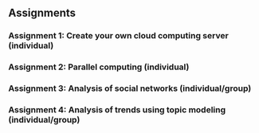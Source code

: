 ## Assignments
### Assignment 1: Create your own cloud computing server (individual)
### Assignment 2: Parallel computing (individual)
### Assignment 3: Analysis of social networks (individual/group)
### Assignment 4: Analysis of trends using topic modeling (individual/group)
